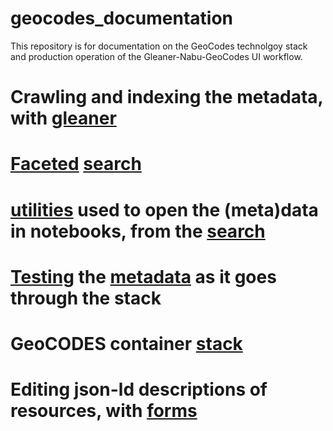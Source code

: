 # geocodes_documentation

This repository is for documentation on the GeoCodes technolgoy stack and production operation of the Gleaner-Nabu-GeoCodes UI workflow.

# Crawling and indexing the metadata, with [gleaner](https://github.com/earthcube/geocodes/blob/main/docs/indexing_with_gleanerio.md)

# [Faceted](https://github.com/earthcube/facetsearch) [search](http://geocodes.ddns.net/ec/GeoCODES)

# [utilities](https://github.com/earthcube/earthcube_utilities) used to open the (meta)data in notebooks, from the [search](http://geocodes.ddns.net/ec/GeoCODES)

# [Testing](https://github.com/MBcode/ec/blob/master/test/ingestTesting.md) the [metadata](https://github.com/earthcube/GeoCODES-Metadata) as it goes through the stack

# GeoCODES container [stack](https://github.com/earthcube/geocodes)

# Editing json-ld descriptions of resources, with [forms](https://github.com/earthcube/jsonld_forms)
